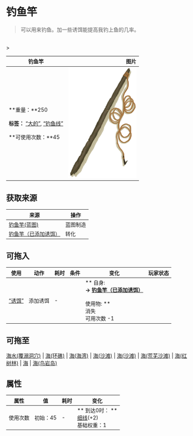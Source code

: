 # 钓鱼竿  
> 可以用来钓鱼。加一些诱饵能提高我钓上鱼的几率。  
<br>  
>   
  
  钓鱼竿  |   图片   
 ----  |  ----:   
 **重量：**250<br><br>**标签：**	[“大的”](tag_Large.md), [“钓鱼线”](tag_FishingLine.md)<br><br>**可使用次数：**45  |  <img decoding="async" src="Sprite/FishingRod.png" href="a.md" style="max-width:300px;max-height:300px;">   
  
## 获取来源  
来源  |  操作  
----  |  ----  
[钓鱼竿(蓝图)](Bp_FishingRod.md)  |  蓝图制造  
[钓鱼竿（已添加诱饵）](FishingRodBait.md)  |  转化  
## 可拖入  
使用  |  动作  |  耗时  |  条件  |  变化  |  玩家状态  
----  |  ----  |  ----  |  ----  |  ----  |  ----  
[“诱饵”](tag_Bait.md)  |  添加诱饵<br>  |  -  |    |  ** 自身: **<br>→ [钓鱼竿（已添加诱饵）](FishingRodBait.md)<br><br>** 使用物: **<br>消失<br>可用次数  -1  |    
## 可拖至  
[海水(覆溺洞穴)](Sea_Cave.md) | [海(环礁)](Sea_Atoll.md) | [海(海湾)](Sea_Bay.md) | [海(沙滩)](Sea_Beach.md) | [海(沙滩)](Sea_Cove.md) | [海(荒芜沙滩)](Sea_DesolateBeach.md) | [海(红树林)](Sea_Mangroves.md) | [海](Sea_Raft.md) | [海(鸟岩岛)](Sea_Rocks.md)  
## 属性   
属性  |  值  |  耗时  |  变化  
----  |  ----  |  ----  |  ----  
使用次数  |  初始：45  |  -  |  ** 到达0时： **<br>  [细线](CordFiber.md)(+2)<br>基础权重：1  


<script>document.title="钓鱼竿 - 卡牌生存百科 Card Survival Wiki";</script>